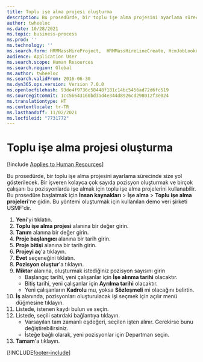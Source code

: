 ```yaml
---
title: Toplu işe alma projesi oluşturma
description: Bu prosedürde, bir toplu işe alma projesini ayarlama sürecinde size yol gösterilecek.
author: twheeloc
ms.date: 10/28/2021
ms.topic: business-process
ms.prod: ''
ms.technology: ''
ms.search.form: HRMMassHireProject,  HRMMassHireLineCreate, HcmJobLookup, HcmPersonnelManagementWorkspace
audience: Application User
ms.search.scope: Human Resources
ms.search.region: Global
ms.author: twheeloc
ms.search.validFrom: 2016-06-30
ms.dyn365.ops.version: Version 7.0.0
ms.openlocfilehash: 93de4f9736c58448f181c14bc5456ad72d6fc519
ms.sourcegitcommit: 1cc56643160bd3ad4e344d8926cd298012f3e024
ms.translationtype: HT
ms.contentlocale: tr-TR
ms.lasthandoff: 11/02/2021
ms.locfileid: "7731772"
---
```

# <a name="create-a-mass-hire-project"></a>Toplu işe alma projesi oluşturma

[!include [Applies to Human Resources](../includes/applies-to-hr.md)]



Bu prosedürde, bir toplu işe alma projesini ayarlama sürecinde size yol gösterilecek. Bir işveren kolayca çok sayıda pozisyon oluşturmak ve birçok çalışanı bu pozisyonlarda işe almak için toplu işe alma projelerini kullanabilir. Bu prosedüre başlatmak için **İnsan kaynakları** > **İşe alma** > **Toplu işe alma projeleri**'ne gidin. Bu yöntemi oluşturmak için kullanılan demo veri şirketi USMF'dir.

1. **Yeni**'yi tıklatın.
2. **Toplu işe alma projesi** alanına bir değer girin.
3. **Tanım** alanına bir değer girin.
4. **Proje başlangıcı** alanına bir tarih girin.
5. **Proje bitişi** alanına bir tarih girin.
6. **Projeyi aç**'a tıklayın.
7. **Evet** seçeneğini tıklatın.
8. **Pozisyon oluştur**'a tıklayın.
9. **Miktar** alanına, oluşturmak istediğiniz pozisyon sayısını girin
    * Başlangıç tarihi, yeni çalışanlar için **İşe alınma tarihi** olacaktır.  
    * Bitiş tarihi, yeni çalışanlar için **Ayrılma tarihi** olacaktır.  
    * Yeni çalışanların **Kadrolu** mu, yoksa **Sözleşmeli** mi olacağını belirtin.  
10. **İş** alanında, pozisyonları oluşturulacak işi seçmek için açılır menü düğmesine tıklayın.
11. Listede, istenen kaydı bulun ve seçin.
12. Listede, seçili satırdaki bağlantıya tıklayın.
    * Varsayılan tam zamanlı eşdeğeri, seçilen işten alınır. Gerekirse bunu değiştirebilirsiniz.  
    * İsteğe bağlı olarak, yeni pozisyonlar için Departman seçin.  
13. **Tamam**'a tıklayın.



[!INCLUDE[footer-include](../includes/footer-banner.md)]
